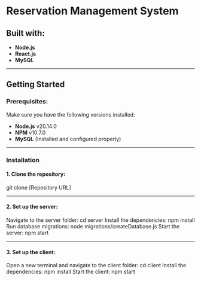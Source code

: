 # Reservation Management System

## Built with:
- **Node.js**
- **React.js**
- **MySQL**

---

## Getting Started

### Prerequisites:
Make sure you have the following versions installed:

- **Node.js** v20.14.0
- **NPM** v10.7.0
- **MySQL** (Installed and configured properly)

---

### Installation

#### 1. Clone the repository:
git clone [Repository URL]

 ---
 
#### 2. Set up the server:
Navigate to the server folder:
cd server
Install the dependencies:
npm install
Run database migrations:
node migrations/createDatabase.js
Start the server:
npm start

---

#### 3. Set up the client:
Open a new terminal and navigate to the client folder:
cd client
Install the dependencies:
npm install
Start the client:
npm start
